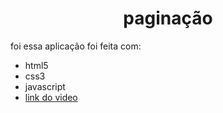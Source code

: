 <h1 align="center">paginação</h1>

<p >foi essa aplicação foi feita com:</p>
<ul>
  <li>
    html5  
  </li>
  <li>
    css3
  </li>
  <li>
    javascript
  </li>
  <li>
    <a href="https://www.youtube.com/watch?v=6-VDE3H9-WU">link do video</a>
  </li>
</ul>

